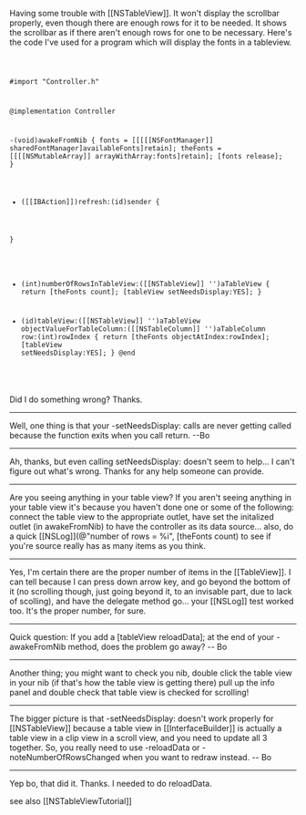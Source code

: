 Having some trouble with [[NSTableView]].  It won't display the scrollbar properly, even though there are enough rows for it to be needed.  It shows the scrollbar as if there aren't enough rows for one to be necessary.  Here's the code I've used for a program which will display the fonts in a tableview.

<code>

#import "Controller.h"

@implementation Controller

-(void)awakeFromNib
{
    fonts = [[[[[NSFontManager]] sharedFontManager]availableFonts]retain];
    theFonts = [[[[NSMutableArray]] arrayWithArray:fonts]retain];
    [fonts release];
}

- ([[IBAction]])refresh:(id)sender
{
    
}

- (int)numberOfRowsInTableView:([[NSTableView]] '')aTableView
{
    return [theFonts count];
    [tableView setNeedsDisplay:YES];
}

- (id)tableView:([[NSTableView]] '')aTableView objectValueForTableColumn:([[NSTableColumn]] '')aTableColumn row:(int)rowIndex
{
    return [theFonts objectAtIndex:rowIndex];
    [tableView setNeedsDisplay:YES];
}
@end

</code>

Did I do something wrong?  Thanks.

----

Well, one thing is that your -setNeedsDisplay: calls are never getting called because the function exits when you call return.  --Bo

----

Ah, thanks, but even calling setNeedsDisplay: doesn't seem to help... I can't figure out what's wrong.  Thanks for any help someone can provide.

----

Are you seeing anything in your table view?  If you aren't seeing anything in your table view it's because you haven't done one or some of the following: connect the table view to the appropriate outlet, have set the initalized outlet (in awakeFromNib) to have the controller as its data source... also, do a quick [[NSLog]](@"number of rows = %i", [theFonts count) to see if you're source really has as many items as you think.

----

Yes, I'm certain there are the proper number of items in the [[TableView]].  I can tell because I can press down arrow key, and go beyond the bottom of it (no scrolling though, just going beyond it, to an invisable part, due to lack of scolling), and have the delegate method go... your [[NSLog]] test worked too.  It's the proper number, for sure.

----

Quick question: If you add a [tableView reloadData]; at the end of your -awakeFromNib method, does the problem go away? -- Bo

----

Another thing; you might want to check you nib, double click the table view in your nib (if that's how the table view is getting there) pull up the info panel and double check that table view is checked for scrolling!

----

The bigger picture is that -setNeedsDisplay: doesn't work properly for [[NSTableView]] because a table view in [[InterfaceBuilder]] is actually a table view in a clip view in a scroll view, and you need to update all 3 together.  So, you really need to use -reloadData or -noteNumberOfRowsChanged when you want to redraw instead. -- Bo

----

Yep bo, that did it.  Thanks.  I needed to do reloadData.

see also [[NSTableViewTutorial]]
